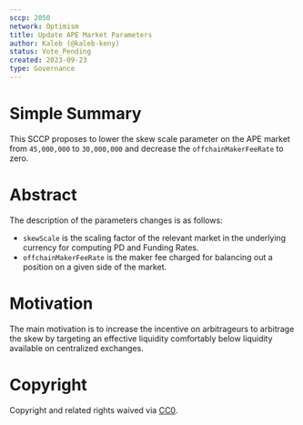 ```yaml
---
sccp: 2050
network: Optimism
title: Update APE Market Parameters
author: Kaleb (@kaleb-keny)
status: Vote_Pending
created: 2023-09-23
type: Governance
---
```


# Simple Summary

This SCCP proposes to lower the skew scale parameter on the APE market from `45,000,000` to  `30,000,000` and decrease the `offchainMakerFeeRate` to zero.

# Abstract

The description of the parameters changes is as follows: 
- `skewScale` is the scaling factor of the relevant market in the underlying currency for computing PD and Funding Rates.
- `offchainMakerFeeRate` is the maker fee charged for balancing out a position on a given side of the market.

# Motivation

The main motivation is to increase the incentive on arbitrageurs to arbitrage the skew by targeting an effective liquidity comfortably below liquidity available on centralized exchanges.

# Copyright

Copyright and related rights waived via [CC0](https://creativecommons.org/publicdomain/zero/1.0/).


